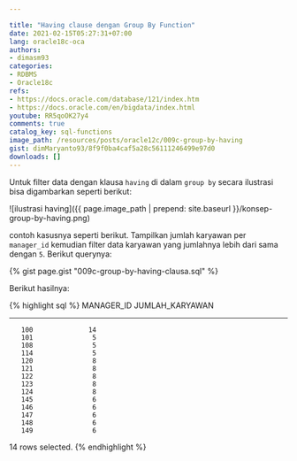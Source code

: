 ```yaml
---

title: "Having clause dengan Group By Function"
date: 2021-02-15T05:27:31+07:00
lang: oracle18c-oca
authors:
- dimasm93
categories:
- RDBMS
- Oracle18c
refs: 
- https://docs.oracle.com/database/121/index.htm
- https://docs.oracle.com/en/bigdata/index.html
youtube: RR5qoOK27y4
comments: true
catalog_key: sql-functions
image_path: /resources/posts/oracle12c/009c-group-by-having
gist: dimMaryanto93/8f9f0ba4caf5a28c56111246499e97d0
downloads: []
---
```



Untuk filter data dengan klausa `having` di dalam `group by` secara ilustrasi bisa digambarkan seperti berikut:

<!--more-->

![ilustrasi having]({{ page.image_path | prepend: site.baseurl }}/konsep-group-by-having.png)

contoh kasusnya seperti berikut. Tampilkan jumlah karyawan per `manager_id` kemudian filter data karyawan yang jumlahnya lebih dari sama dengan `5`. Berikut querynya:

{% gist page.gist "009c-group-by-having-clausa.sql" %}

Berikut hasilnya:

{% highlight sql %}
MANAGER_ID JUMLAH_KARYAWAN
---------- ---------------
       100              14
       101               5
       108               5
       114               5
       120               8
       121               8
       122               8
       123               8
       124               8
       145               6
       146               6
       147               6
       148               6
       149               6

14 rows selected.
{% endhighlight %}
